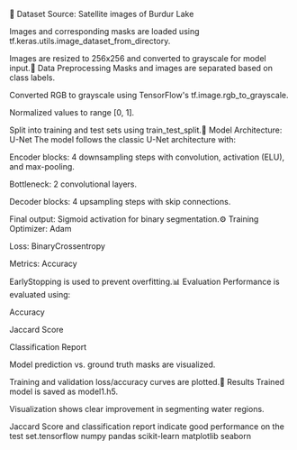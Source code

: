 📁 Dataset
Source: Satellite images of Burdur Lake

Images and corresponding masks are loaded using tf.keras.utils.image_dataset_from_directory.

Images are resized to 256x256 and converted to grayscale for model input.🔄 Data Preprocessing
Masks and images are separated based on class labels.

Converted RGB to grayscale using TensorFlow's tf.image.rgb_to_grayscale.

Normalized values to range [0, 1].

Split into training and test sets using train_test_split.🧠 Model Architecture: U-Net
The model follows the classic U-Net architecture with:

Encoder blocks: 4 downsampling steps with convolution, activation (ELU), and max-pooling.

Bottleneck: 2 convolutional layers.

Decoder blocks: 4 upsampling steps with skip connections.

Final output: Sigmoid activation for binary segmentation.⚙️ Training
Optimizer: Adam

Loss: BinaryCrossentropy

Metrics: Accuracy

EarlyStopping is used to prevent overfitting.📊 Evaluation
Performance is evaluated using:

Accuracy

Jaccard Score

Classification Report

Model prediction vs. ground truth masks are visualized.

Training and validation loss/accuracy curves are plotted.🧪 Results
Trained model is saved as model1.h5.

Visualization shows clear improvement in segmenting water regions.

Jaccard Score and classification report indicate good performance on the test set.tensorflow
numpy
pandas
scikit-learn
matplotlib
seaborn
